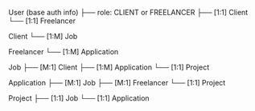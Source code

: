 User (base auth info)
 ├── role: CLIENT or FREELANCER
 ├── [1:1] Client
 └── [1:1] Freelancer

Client
 └── [1:M] Job

Freelancer
 └── [1:M] Application

Job
 ├── [M:1] Client
 ├── [1:M] Application
 └── [1:1] Project

Application
 ├── [M:1] Job
 ├── [M:1] Freelancer
 └── [1:1] Project

 Project
 ├── [1:1] Job
 └── [1:1] Application
